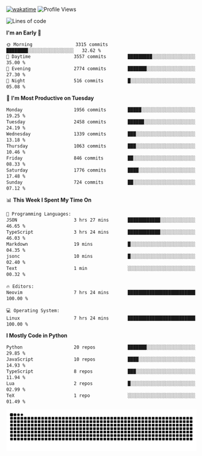 [![wakatime](https://wakatime.com/badge/user/b920b284-3cde-4cd4-b72e-f7f22d050b16.svg)](https://wakatime.com/@b920b284-3cde-4cd4-b72e-f7f22d050b16)
![Profile Views](http://img.shields.io/badge/Profile%20Views-4586-blue)
<!--START_SECTION:waka-->
![Lines of code](https://img.shields.io/badge/From%20Hello%20World%20I%27ve%20Written-9.1%20million%20lines%20of%20code-blue)

**I'm an Early 🐤** 

```text
🌞 Morning                3315 commits        ████████░░░░░░░░░░░░░░░░░   32.62 % 
🌆 Daytime                3557 commits        █████████░░░░░░░░░░░░░░░░   35.00 % 
🌃 Evening                2774 commits        ███████░░░░░░░░░░░░░░░░░░   27.30 % 
🌙 Night                  516 commits         █░░░░░░░░░░░░░░░░░░░░░░░░   05.08 % 
```
📅 **I'm Most Productive on Tuesday** 

```text
Monday                   1956 commits        █████░░░░░░░░░░░░░░░░░░░░   19.25 % 
Tuesday                  2458 commits        ██████░░░░░░░░░░░░░░░░░░░   24.19 % 
Wednesday                1339 commits        ███░░░░░░░░░░░░░░░░░░░░░░   13.18 % 
Thursday                 1063 commits        ███░░░░░░░░░░░░░░░░░░░░░░   10.46 % 
Friday                   846 commits         ██░░░░░░░░░░░░░░░░░░░░░░░   08.33 % 
Saturday                 1776 commits        ████░░░░░░░░░░░░░░░░░░░░░   17.48 % 
Sunday                   724 commits         ██░░░░░░░░░░░░░░░░░░░░░░░   07.12 % 
```


📊 **This Week I Spent My Time On** 

```text
💬 Programming Languages: 
JSON                     3 hrs 27 mins       ████████████░░░░░░░░░░░░░   46.65 % 
TypeScript               3 hrs 24 mins       ████████████░░░░░░░░░░░░░   46.03 % 
Markdown                 19 mins             █░░░░░░░░░░░░░░░░░░░░░░░░   04.35 % 
jsonc                    10 mins             █░░░░░░░░░░░░░░░░░░░░░░░░   02.40 % 
Text                     1 min               ░░░░░░░░░░░░░░░░░░░░░░░░░   00.32 % 

🔥 Editors: 
Neovim                   7 hrs 24 mins       █████████████████████████   100.00 % 

💻 Operating System: 
Linux                    7 hrs 24 mins       █████████████████████████   100.00 % 
```

**I Mostly Code in Python** 

```text
Python                   20 repos            ███████░░░░░░░░░░░░░░░░░░   29.85 % 
JavaScript               10 repos            ████░░░░░░░░░░░░░░░░░░░░░   14.93 % 
TypeScript               8 repos             ███░░░░░░░░░░░░░░░░░░░░░░   11.94 % 
Lua                      2 repos             █░░░░░░░░░░░░░░░░░░░░░░░░   02.99 % 
TeX                      1 repo              ░░░░░░░░░░░░░░░░░░░░░░░░░   01.49 % 
```




<!--END_SECTION:waka-->
![Snake animation](https://raw.githubusercontent.com/timmypidashev/timmypidashev/main/commits.svg)
